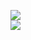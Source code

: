 [![](https://img.shields.io/badge/Made%20With-Github%20Spray-lightgrey.svg?style=for-the-badge&logo=github)](https://github.com/Annihil/github-spray#10896)  
[![](https://i.imgur.com/2DrTn0Z.gif)](https://github.com/Annihil/github-spray)